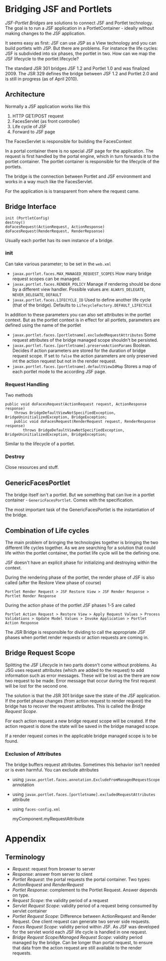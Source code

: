 # Bridging JSF and Portlets

*JSF-Portlet Bridges* are solutions to connect JSF and Portlet technology. The goal is to run a JSF application in a PortletContainer - ideally without making changes to the JSF application.

It seems easy as first: JSF can use JSP as a View technology and you can build portlets with JSP. But there are problems. For instance the life cycles: JSF is subdivided into six phases, the portlet in two. How can we map the JSF lifecycle to the portlet lifecycle?

The standard JSR 301 bridges JSF 1.2 and Portlet 1.0 and was finalized 2009. The JSR 329 defines the bridge between JSF 1.2 and Portlet 2.0 and is still in progress (as of April 2010).

## Architecture

Normally a JSF application works like this

1. HTTP GET/POST request
2. FacesServlet (as front controller)
3. Life cycle of JSF
4. Forward to JSF page

The FacesServlet is responsible for building the FacesContext

In a portal container there is no special JSF page for the application. The request is first handled by the portal engine, which in turn forwards it to the portlet container. The portlet container is responsible for the lifecycle of the portlets.

The bridge is the connection between Portlet and JSF environment and works in a way much like the FacesServlet.

For the application is is transparent from where the request came.

## Bridge Interface 

	init (PortletConfig)
	destroy()
	doFacesRequest(ActionRequest, ActionResponse)
	doFacesRequest(RenderRequest, RenderRepsonse)

Usually each portlet has its own instance of a bridge.

### init

Can take various parameter; to be set in the `web.xml`

- `javax.portlet.faces.MAX_MANAGED_REQUEST_SCOPES` How many bridge request scopes can be managed.
- `javax.portlet.faces.RENDER_POLICY` Manage if rendering should be done by a different view handler. Possible values are: `ALWAYS_DELEGATE`, `NEVER_DELEGATE`, `DEFAULT`
- `javax.portlet.faces.LIFECYCLE_ID` Used to define another life cycle (that of the bridge). Defaults to `LifecycleFactory.DEFAULT_LIFECYCLE`

In addition to these parameters you can also set attributes in the portlet context. But as the portlet context is in effect for all portlets, parameters are defined using the name of the portlet

- `javax.portlet.faces.[portletname].excludedRequestAttributes` Some request attributes of the bridge managed scope shouldn't be persisted.
- `javax.portlet.faces.[portletname].preserveActionParams` Boolean. Decides if action parameters are stored for the duration of bridge request scope. If set to `false` the action parameters are only preserved int the action request but not in the render request.
- `javax.portlet.faces.[portletname].defaultViewIdMap` Stores a map of each portlet mode to the according JSF page.

### Request Handling

Two methods

	public void doFacesRequest(ActionRequest request, ActionResponse response) 
		throws BridgeDefaultViewNotSpecifiedException, BridgeUninitializedException, BridgeException; 
		public void doFacesRequest(RenderRequest request, RenderResponse response) 
			throws BridgeDefaultViewNotSpecifiedException, BridgeUninitializedException, BridgeException;
			
Similar to the lifecycle of a portlet.

### Destroy

Close resources and stuff.

## GenericFacesPortlet

The bridge itself isn't a portlet. But we something that can live in a portlet container - `GenericFacesPortlet`. Comes with the specification.

The most important task of the GenericFacesPortlet is the instantiation of the bridge.

## Combination of Life cycles

The main problem of bringing the technologies together is bringing the two different life cycles together. As we are searching for a solution that could life within the portlet container, the portlet life cycle will be the defining one. 

JSF doesn't have an explicit phase for initializing and destroying within the context. 

During the rendering phase of the portlet, the render phase of JSF is also called (after the Restore View phase of course)

	Portlet Render Request > JSF Restore View > JSF Render Response > Portlet Render Response 

During the action phase of the portlet JSF phases 1-5 are called

	Portlet Action Request > Restore View > Apply Request Values > Process Validations > Update Model Values > Invoke Application > Portlet Action Response
	
The JSR Bridge is responsible for dividing to call the appropriate JSF phases when portlet render requests or action requests are coming in.

## Bridge Request Scope

Splitting the JSF Lifecycle in two parts doesn't come without problems. As JSG uses request attributes (which are added to the request) to add information such as error messages. These will´be lost as the  there are now two request to be made. Error message that occur during the first request will be lost for the second one.

The solution is that the JSR 301 bridge save the state of the JSF application. If the portlet phase changes (from action request to render request) the bridge has to recover the request attributes. This is called the _Bridge Request Scope_.

For each action request a new bridge request scope will be created. If the action request is done the state will be saved in the bridge managed scope.

If a render request comes in the applicable bridge managed scope is to be found.

### Exclusion of Attributes ###

The bridge buffers request attributes. Sometimes this behavior isn't needed or is even harmful. You can exclude attributes

- using `javax.portlet.faces.annotation.ExcludeFromManagedRequestScope` annotation
- using `javax.portlet.faces.[portletname].excludedRequestAttributes` attribute
- using `faces-config.xml` 

	<faces-config version="1.2" xmlns="http://java.sun.com/xml/ns/javaee" xmlns:bridge="http://www.apache.org/myfaces/xml/ns/bridge/bridge-extension">
	
	<application>
		<application-extension>
			<bridge:excluded-attributes>
				<bridge:excluded-attribute>
					myComponent.myRequestAttribute
				</bridge:excluded-attribute>
			</bridge:excluded-attributes>
		</application-extension>
	</application>
	
# Appendix

## Terminology

- _Request_: request from browser to server
- _Response_: answer from server to client
- _Portlet Request_: the portal requests the portal container. Two types: _ActionRequest_ and _RenderRequest_
- _Portlet Response_: complement to the Portlet Request. Answer depends on type.
- _Request Scope_: the validity period of a request
- _Servlet Request Scope_: validity period of a request being consumed by servlet container
- _Portlet Request Scope_: Difference between ActionRequest and Render Request. One client request can generate two server side requests.
- _Faces Request Scope_: validity period within JSF. As JSF was developed for the servlet world each JSF life cycle is handled in one request.
- _Bridge Request Scope/Managed Request Scope_: validity period managed by the bridge. Can be longer than portal request, to ensure that data from the action request are still available to the render requests.